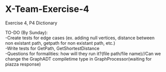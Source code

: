 # X-Team-Exercise-4
Exercise 4, P4 Dictionary 


TO-DO (By Sunday): <br />
-Create tests for edge cases (ex. adding null vertices, distance between non existant path, getpath for non existant path, etc.) <br />
-Write tests for GetPath, GetShortestDistance <br />
-Questions for formalities: how will they run it?(file path/file name)//Can we change the GraphADT compiletime type in GraphProcessor(waiting for piazza response) 
 
